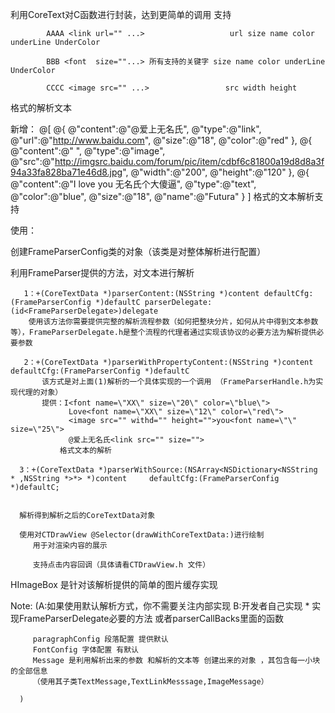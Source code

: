 利用CoreText对C函数进行封装，达到更简单的调用
   支持
   
            AAAA <link url="" ...>                   url size name color underLine UnderColor 
            
            BBB <font  size=""...> 所有支持的关键字 size name color underLine UnderColor 
            
            CCCC <image src="" ...>                 src width height
   格式的解析文本   
   
   新增：
         @[
            @{
               @"content":@"@爱上无名氏",
               @"type":@"link",
               @"url":@"http://www.baidu.com",
               @"size":@"18",
               @"color":@"red"
            },
            @{
               @"content":@" ",
               @"type":@"image",
               @"src":@"http://imgsrc.baidu.com/forum/pic/item/cdbf6c81800a19d8d8a3f94a33fa828ba71e46d8.jpg",
               @"width":@"200",
               @"height":@"120"
            },
            @{
               @"content":@"I love you 无名氏个大傻逼",
               @"type":@"text",
               @"color":@"blue",
               @"size":@"18",
               @"name":@"Futura"
            }
         ]
      格式的文本解析支持   
   
使用：
   
   创建FrameParserConfig类的对象（该类是对整体解析进行配置）
   
   利用FrameParser提供的方法，对文本进行解析
      
       1：+(CoreTextData *)parserContent:(NSString *)content defaultCfg:(FrameParserConfig *)defaultC parserDelegate:(id<FrameParserDelegate>)delegate
        使用该方法你需要提供完整的解析流程参数（如何把整块分片，如何从片中得到文本参数等），FrameParserDelegate.h是整个流程的代理者通过实现该协议的必要方法为解析提供必要参数
    
       2：+(CoreTextData *)parserWithPropertyContent:(NSString *)content defaultCfg:(FrameParserConfig *)defaultC
           该方式是对上面(1)解析的一个具体实现的一个调用 （FrameParserHandle.h为实现代理的对象）
           提供：I<font name=\"XX\" size=\"20\" color=\"blue\"> 
                 Love<font name=\"XX\" size=\"12\" color=\"red\">
                 <image src="" withd="" height="">you<font name=\"\" size=\"25\">
                 @爱上无名氏<link src="" size="">
               格式文本的解析
               
      3：+(CoreTextData *)parserWithSource:(NSArray<NSDictionary<NSString * ,NSString *>*> *)content     defaultCfg:(FrameParserConfig *)defaultC;   
       
          
      解析得到解析之后的CoreTextData对象
   
      使用对CTDrawView @Selector(drawWithCoreTextData:)进行绘制 
         用于对渲染内容的展示
      
         支持点击内容回调（具体请看CTDrawView.h 文件）
   
   
   HImageBox 是针对该解析提供的简单的图片缓存实现 
   
      
   Note:   (A:如果使用默认解析方式，你不需要关注内部实现
         B:开发者自己实现
         * 实现FrameParserDelegate必要的方法 或者parserCallBacks里面的函数
       
         paragraphConfig 段落配置 提供默认
         FontConfig 字体配置 有默认
         Message 是利用解析出来的参数 和解析的文本等 创建出来的对象 ，其包含每一小块的全部信息
         （使用其子类TextMessage,TextLinkMesssage,ImageMessage）
            
      )
      
